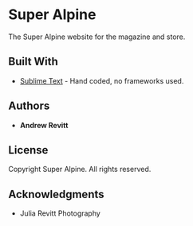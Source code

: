# Super Alpine

The Super Alpine website for the magazine and store.

## Built With

* [Sublime Text](http://www.sublimetext.com) - Hand coded, no frameworks used.

## Authors

* **Andrew Revitt**

## License

Copyright Super Alpine. All rights reserved.

## Acknowledgments

* Julia Revitt Photography
